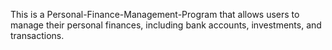 This is a Personal-Finance-Management-Program that allows users to manage their personal finances, including bank accounts, investments, and transactions.
